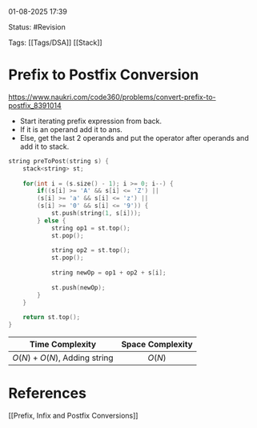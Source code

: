01-08-2025  17:39

Status: #Revision 

Tags: [[Tags/DSA]] [[Stack]]

# Prefix to Postfix Conversion

https://www.naukri.com/code360/problems/convert-prefix-to-postfix_8391014

- Start iterating prefix expression from back.
- If it is an operand add it to ans.
- Else, get the last 2 operands and put the operator after operands and add it to stack.

```cpp
string preToPost(string s) {
    stack<string> st;
	
    for(int i = (s.size() - 1); i >= 0; i--) {
        if((s[i] >= 'A' && s[i] <= 'Z') ||
        (s[i] >= 'a' && s[i] <= 'z') ||
        (s[i] >= '0' && s[i] <= '9')) {
            st.push(string(1, s[i]));
        } else {
            string op1 = st.top();
            st.pop();
			
            string op2 = st.top();
            st.pop();
			
            string newOp = op1 + op2 + s[i];
			
            st.push(newOp);
        }
    }
	
    return st.top();
}
```

|     **Time Complexity**      | **Space Complexity** |
| :--------------------------: | :------------------: |
| $O(N) + O(N)$, Adding string |        $O(N)$        |





# References

[[Prefix, Infix and Postfix Conversions]]
